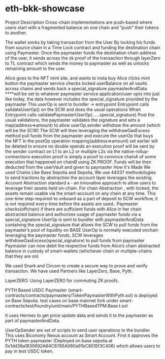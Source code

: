 # eth-bkk-showcase
Project Description
Cross-chain implementations are push-based where users start with a fragmented balance on one chain and “push” their tokens to another.

The wallet works by taking transaction from the User By locking his funds from source chain in a Time Lock contract and funding the destination chain using Paymaster. Once the paymaster funds the destination chain address of the user, it sends across the zk proof of the transaction through layerZero to TL contract which sends the money to paymaster as well as unlocks remaining amount to the user.

Alice goes to the NFT mint site, and wants to insta buy
Alice clicks mint button the paymaster service checks locked userBalance on all vaults across chains and sends back a special_signature
paymasterAndData ****will be set to whatever paymaster service application/user opts into just like today, the data however includes the special_signature provided by the paymaster
This userOp is sent to bundler → entrypoint
Entrypoint calls validateUserOp() on the SCW and does the usual operations
When Entrypoint calls validatePaymasterUserOp(……special_signature)
Post the usual validations, the paymaster validates the signature and sets a map(address⇒amount) to allow userOp.sender withdraw the amount (which will be the SCW)
The SCW will then leveraging the withdrawGasExcess method pull funds from the paymaster and execute the userOp that buys the NFT
In the postOp operation mapping(address⇒amount) set earlier will be deleted to ensure no double spends an execution proof will be sent by the sender contract on L1 to an L2 or multiple L2s via the native-rollup-connections execution proof is simply a proof to convince chainA of some execution that happened on chainB using ZK PROOF.
Funds will be then deducted from the userVault and given to paymaster
How it's Made
We used Chains Like Base Sepolia and Sepolia, We use 44337 methodologies to send tractions by abstraction the account layer leverages the existing Account Abstraction standard a - an innovative approach to allow users to leverage their assets held on-chain. For chain Abstraction , with locked, the assets remain usable via the smart-account on any chain at any time. This one-time step required-to onboard as a part of deposit to SCW workflow, it is not required every-time before the assets are used.. Paymaster checks(offchain) if there are sufficient funds with Alice in her chain abstracted balance and authorizes usage of paymaster funds via a special_signature UserOp is sent to bundler with paymasterAndData containing the special_signature that allows the SCW to pull funds from the paymaster’s pool of liquidity on BASE UserOp is normally executed onchain leveraging the paymaster funds, SCW leverages withdrawGasExcess(special_signature) to pull funds from paymaster Paymaster can now debit the respective funds from Alice’s chain abstracted balance in custody of smart-wallets (whichever chain or multiple-chains that they are on)

We used Snark and Circom to create a secure way to prove and verify transaction. We have used Partners like LayerZero, Base, Pyth.

LayerZERO:
Using LayerZERO for commuting ZK proofs.


PYTH Based USDC Paymaster (smart-contracts/contracts/paymasters/TokenPaymasterWithPyth.sol) is deployed on Base Sepolia.
test cases on base mainnet fork under smart-contracts/test/foundry/unit/main/PYTHBasedTPM.Base.t.sol

It uses Hermes to get price update data and sends it to the paymaster as part of paymasterAndData.

UserOpSender are set of scripts to send user operations to the bundler. This uses Biconomy Nexus account as Smart Account. First it approves the PYTH token paymaster (Deployed on base sepolia at 0x1dd38a1830692A64C6765A060a91bC801Ef3C406) which allows users to pay in test USDC token.





